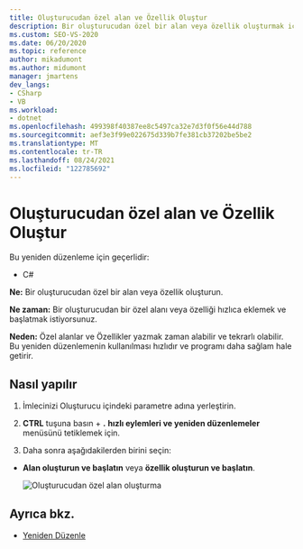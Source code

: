 ```yaml
---
title: Oluşturucudan özel alan ve Özellik Oluştur
description: Bir oluşturucudan özel bir alan veya özellik oluşturmak için hızlı eylemler ve yeniden düzenlemeler menüsünü nasıl kullanacağınızı öğrenin.
ms.custom: SEO-VS-2020
ms.date: 06/20/2020
ms.topic: reference
author: mikadumont
ms.author: midumont
manager: jmartens
dev_langs:
- CSharp
- VB
ms.workload:
- dotnet
ms.openlocfilehash: 499398f40387ee8c5497ca32e7d3f0f56e44d788
ms.sourcegitcommit: aef3e3f99e022675d339b7fe381cb37202be5be2
ms.translationtype: MT
ms.contentlocale: tr-TR
ms.lasthandoff: 08/24/2021
ms.locfileid: "122785692"
---
```

# <a name="generate-private-field-and-property-from-constructor"></a>Oluşturucudan özel alan ve Özellik Oluştur

Bu yeniden düzenleme için geçerlidir: 

- C# 

**Ne:** Bir oluşturucudan özel bir alan veya özellik oluşturun. 

**Ne zaman:** Bir oluşturucudan bir özel alanı veya özelliği hızlıca eklemek ve başlatmak istiyorsunuz.

**Neden:** Özel alanlar ve Özellikler yazmak zaman alabilir ve tekrarlı olabilir. Bu yeniden düzenlemenin kullanılması hızlıdır ve programı daha sağlam hale getirir.

## <a name="how-to"></a>Nasıl yapılır 

1. İmlecinizi Oluşturucu içindeki parametre adına yerleştirin.

2. **CTRL** tuşuna basın + **.** **hızlı eylemleri ve yeniden düzenlemeler** menüsünü tetiklemek için.
   
3. Daha sonra aşağıdakilerden birini seçin:

- **Alan oluşturun ve başlatın** veya **özellik oluşturun ve başlatın**.

   ![Oluşturucudan özel alan oluşturma](media/generate-private-field-from-constructor.png)

## <a name="see-also"></a>Ayrıca bkz. 

- [Yeniden Düzenle](../refactoring-in-visual-studio.md)
